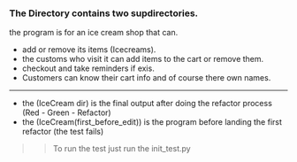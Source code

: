 ### The Directory contains two supdirectories.

the program is for an ice cream shop that can.
- add or remove its items (Icecreams).
- the customs who visit it can add items to the cart or remove them.
- checkout and take reminders if exis.
- Customers can know their cart info and of course there own names.
-----------------------------------------------------
- the (IceCream dir) is the final output after doing the refactor process (Red - Green - Refactor) 
- the (IceCream(first_before_edit)) is the program before landing the first refactor (the test fails)


>>To run the test just run the init_test.py
